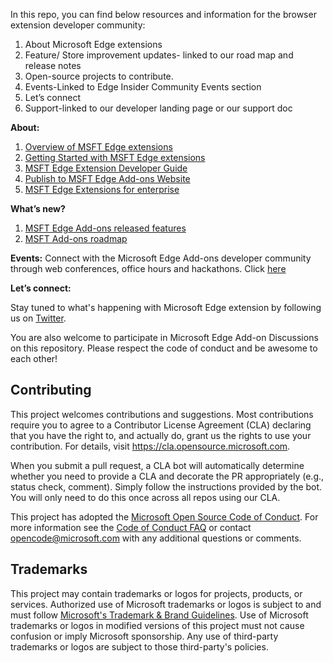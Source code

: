In this repo, you can find below resources and information for the browser extension developer community: 

1.	About Microsoft Edge extensions
2.	Feature/ Store improvement updates- linked to our road map and release notes
3.	Open-source projects to contribute.
4.	Events-Linked to Edge Insider Community Events section
5.	Let’s connect  
6.	Support-linked to our developer landing page or our support doc

**About:**
1.	[Overview of MSFT Edge extensions](https://docs.microsoft.com/en-us/microsoft-edge/extensions-chromium/)
2.	[Getting Started with MSFT Edge extensions](https://docs.microsoft.com/en-us/microsoft-edge/extensions-chromium/getting-started/)
3.	[MSFT Edge Extension Developer Guide](https://docs.microsoft.com/en-us/microsoft-edge/extensions-chromium/developer-guide/api-support)
4.	[Publish to MSFT Edge Add-ons Website](https://docs.microsoft.com/en-us/microsoft-edge/extensions-chromium/publish/create-dev-account)
5.	[MSFT Edge Extensions for enterprise](https://docs.microsoft.com/en-us/microsoft-edge/extensions-chromium/enterprise/match-patterns)

**What’s new?**
1.	[MSFT Edge Add-ons released features](https://docs.microsoft.com/en-us/microsoft-edge/extensions-chromium/whats-new/released-features)
2.	[MSFT Add-ons roadmap](https://docs.microsoft.com/en-us/microsoft-edge/extensions-chromium/whats-new/roadmap)

**Events:** 
Connect with the Microsoft Edge Add-ons developer community through web conferences, office hours and hackathons. Click [here](https://techcommunity.microsoft.com/t5/custom/page/page-id/community-live-events?category=MicrosoftEdgeInsider)

**Let’s connect:**

Stay tuned to what's happening with Microsoft Edge extension by following us on [Twitter](https://twitter.com/MSEdgeDev).

You are also welcome to participate in Microsoft Edge Add-on Discussions on this repository. Please respect the code of conduct and be awesome to each other!


## Contributing

This project welcomes contributions and suggestions.  Most contributions require you to agree to a
Contributor License Agreement (CLA) declaring that you have the right to, and actually do, grant us
the rights to use your contribution. For details, visit https://cla.opensource.microsoft.com.

When you submit a pull request, a CLA bot will automatically determine whether you need to provide
a CLA and decorate the PR appropriately (e.g., status check, comment). Simply follow the instructions
provided by the bot. You will only need to do this once across all repos using our CLA.

This project has adopted the [Microsoft Open Source Code of Conduct](https://opensource.microsoft.com/codeofconduct/).
For more information see the [Code of Conduct FAQ](https://opensource.microsoft.com/codeofconduct/faq/) or
contact [opencode@microsoft.com](mailto:opencode@microsoft.com) with any additional questions or comments.

## Trademarks

This project may contain trademarks or logos for projects, products, or services. Authorized use of Microsoft 
trademarks or logos is subject to and must follow 
[Microsoft's Trademark & Brand Guidelines](https://www.microsoft.com/en-us/legal/intellectualproperty/trademarks/usage/general).
Use of Microsoft trademarks or logos in modified versions of this project must not cause confusion or imply Microsoft sponsorship.
Any use of third-party trademarks or logos are subject to those third-party's policies.
